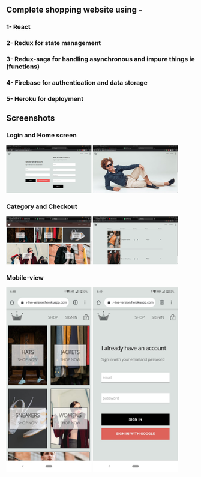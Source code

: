 ## Complete shopping website using -

### 1- React
### 2- Redux for state management
### 3- Redux-saga for handling asynchronous  and impure things ie (functions)
### 4- Firebase for authentication and data storage
### 5- Heroku for deployment 

## Screenshots

### Login and Home screen
  <img src="https://github.com/mrpandey1/shopify/blob/main/screenshots/authentication.png" width="45%" />

  <img src="https://github.com/mrpandey1/shopify/blob/main/screenshots/pc1.png" width="45%" />
  <br>

### Category and Checkout
  <img src="https://github.com/mrpandey1/shopify/blob/main/screenshots/pc2.png" width="45%" />

  <img src="https://github.com/mrpandey1/shopify/blob/main/screenshots/pc3.png" width="45%" />
  <br>

### Mobile-view
  <img src="https://github.com/mrpandey1/shopify/blob/main/screenshots/mobile1.jpeg" width="45%" />

  <img src="https://github.com/mrpandey1/shopify/blob/main/screenshots/mobile2.jpeg" width="45%" />
  <br>
